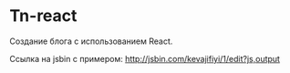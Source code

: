 # Tn-react

Создание блога с использованием React.

Ссылка на jsbin с примером: http://jsbin.com/kevajifiyi/1/edit?js,output